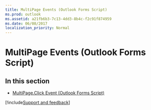 ```yaml
---
title: MultiPage Events (Outlook Forms Script)
ms.prod: outlook
ms.assetid: a21fb6b3-7c13-4dd3-8b4c-f2c91f874959
ms.date: 06/08/2017
localization_priority: Normal
---
```



# MultiPage Events (Outlook Forms Script)

## In this section


- [MultiPage.Click Event (Outlook Forms Script)](Outlook.multipage.click.md)

[!include[Support and feedback](~/includes/feedback-boilerplate.md)]